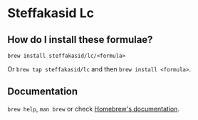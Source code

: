 # Steffakasid Lc

## How do I install these formulae?

`brew install steffakasid/lc/<formula>`

Or `brew tap steffakasid/lc` and then `brew install <formula>`.

## Documentation

`brew help`, `man brew` or check [Homebrew's documentation](https://docs.brew.sh).
